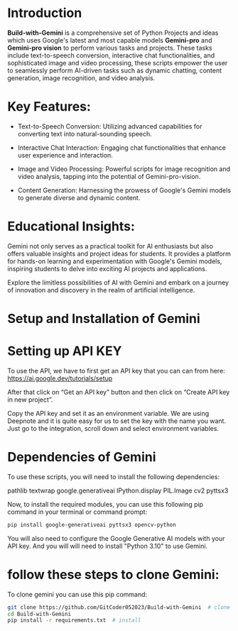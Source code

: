 # Introduction

**Build-with-Gemini** is a comprehensive set of Python Projects and ideas which uses Google's latest and most capable models **Gemini-pro** and **Gemini-pro vision** to perform various tasks and projects. These tasks include text-to-speech conversion, interactive chat functionalities, and sophisticated image and video processing, these scripts empower the user to seamlessly perform AI-driven tasks such as dynamic chatting, content generation, image recognition, and video analysis.

# Key Features:
- Text-to-Speech Conversion: Utilizing advanced capabilities for converting text into natural-sounding speech.

- Interactive Chat Interaction: Engaging chat functionalities that enhance user experience and interaction.

- Image and Video Processing: Powerful scripts for image recognition and video analysis, tapping into the potential of Gemini-pro-vision.

- Content Generation: Harnessing the prowess of Google's Gemini models to generate diverse and dynamic content.

# Educational Insights:
Gemini not only serves as a practical toolkit for AI enthusiasts but also offers valuable insights and project ideas for students. It provides a platform for hands-on learning and experimentation with Google's Gemini models, inspiring students to delve into exciting AI projects and applications.

Explore the limitless possibilities of AI with Gemini and embark on a journey of innovation and discovery in the realm of artificial intelligence.

# Setup and Installation of Gemini

# Setting up API KEY
 

To use the API, we have to first get an API key that you can can from here: https://ai.google.dev/tutorials/setup

After that click on “Get an API key” button and then click on “Create API key in new project”.

Copy the API key and set it as an environment variable. We are using Deepnote and it is quite easy for us to set the key with the name you want. Just go to the integration, scroll down and select environment variables.

# Dependencies of Gemini
To use these scripts, you will need to install the following dependencies:

pathlib
textwrap
google.generativeai
IPython.display
PIL.Image
cv2
pyttsx3

Now, to install the required modules, you can use this following pip command in your terminal or command prompt:
```bash
pip install google-generativeai pyttsx3 opencv-python
```

You will also need to configure the Google Generative AI models with your API key. And you will will need to install "Python 3.10" to use Gemini.

# follow these steps to clone Gemini:

To clone gemini you can use this pip command:
```bash
git clone https://github.com/GitCoder052023/Build-with-Gemini  # clone
cd Build-with-Gemini
pip install -r requirements.txt  # install
```

